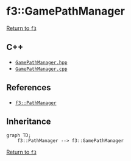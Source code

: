 # f3::GamePathManager

[Return to `f3`](/docs/f3.md)

## C++

- [`GamePathManager.hpp`](/c++/include/GamePathManager.hpp)
- [`GamePathManager.cpp`](/c++/source/GamePathManager.cpp)

## References

- [`f3::PathManager`](/docs/f3/PathManager.md)

## Inheritance

```mermaid
graph TD;
    f3::PathManager --> f3::GamePathManager
```

[Return to `f3`](/docs/f3.md)